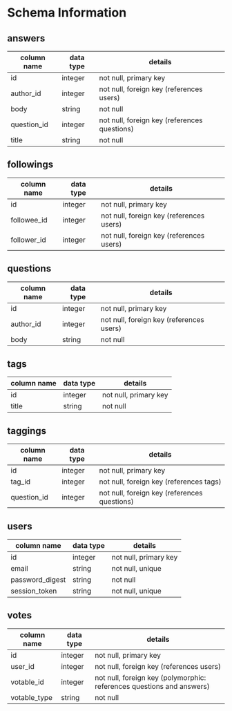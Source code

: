 # Schema Information

## answers
column name | data type | details
------------|-----------|-----------------------
id          | integer   | not null, primary key
author_id   | integer   | not null, foreign key (references users)
body        | string    | not null
question_id | integer   | not null, foreign key (references questions)
title       | string    | not null

## followings
column name | data type | details
------------|-----------|-----------------------
id          | integer   | not null, primary key
followee_id | integer   | not null, foreign key (references users)
follower_id | integer   | not null, foreign key (references users)

## questions
column name | data type | details
------------|-----------|-----------------------
id          | integer   | not null, primary key
author_id   | integer   | not null, foreign key (references users)
body        | string    | not null

## tags
column name | data type | details
------------|-----------|-----------------------
id          | integer   | not null, primary key
title       | string    | not null

## taggings
column name | data type | details
------------|-----------|-----------------------
id          | integer   | not null, primary key
tag_id      | integer   | not null, foreign key (references tags)
question_id | integer   | not null, foreign key (references questions)

## users
column name     | data type | details
----------------|-----------|-----------------------
id              | integer   | not null, primary key
email           | string    | not null, unique
password_digest | string    | not null
session_token   | string    | not null, unique

## votes
column name     | data type | details
----------------|-----------|-----------------------
id              | integer   | not null, primary key
user_id         | integer   | not null, foreign key (references users)
votable_id      | integer   | not null, foreign key (polymorphic: references questions and answers)
votable_type    | string    | not null
